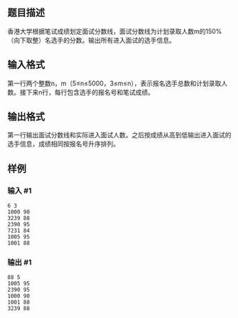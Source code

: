 ## 题目描述
香港大学根据笔试成绩划定面试分数线，面试分数线为计划录取人数m的150%（向下取整）名选手的分数。输出所有进入面试的选手信息。

## 输入格式
第一行两个整数n，m（5≤n≤5000，3≤m≤n），表示报名选手总数和计划录取人数。接下来n行，每行包含选手的报名号和笔试成绩。

## 输出格式
第一行输出面试分数线和实际进入面试人数。之后按成绩从高到低输出进入面试的选手信息，成绩相同按报名号升序排列。

## 样例
### 输入 #1
```
6 3
1000 90
3239 88
2390 95
7231 84
1005 95
1001 88
```

### 输出 #1
```
88 5
1005 95
2390 95
1000 90
1001 88
3239 88
```

